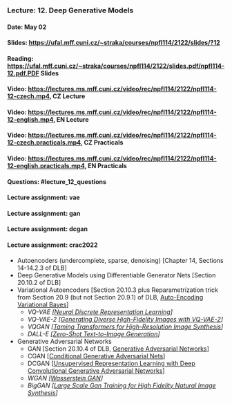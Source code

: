 ### Lecture: 12. Deep Generative Models
#### Date: May 02
#### Slides: https://ufal.mff.cuni.cz/~straka/courses/npfl114/2122/slides/?12
#### Reading: https://ufal.mff.cuni.cz/~straka/courses/npfl114/2122/slides.pdf/npfl114-12.pdf,PDF Slides
#### Video: https://lectures.ms.mff.cuni.cz/video/rec/npfl114/2122/npfl114-12-czech.mp4, CZ Lecture
#### Video: https://lectures.ms.mff.cuni.cz/video/rec/npfl114/2122/npfl114-12-english.mp4, EN Lecture
#### Video: https://lectures.ms.mff.cuni.cz/video/rec/npfl114/2122/npfl114-12-czech.practicals.mp4, CZ Practicals
#### Video: https://lectures.ms.mff.cuni.cz/video/rec/npfl114/2122/npfl114-12-english.practicals.mp4, EN Practicals
#### Questions: #lecture_12_questions
#### Lecture assignment: vae
#### Lecture assignment: gan
#### Lecture assignment: dcgan
#### Lecture assignment: crac2022

- Autoencoders (undercomplete, sparse, denoising) [Chapter 14, Sections 14-14.2.3 of DLB]
- Deep Generative Models using Differentiable Generator Nets [Section 20.10.2 of DLB]
- Variational Autoencoders [Section 20.10.3 plus Reparametrization trick from Section 20.9 (but not Section 20.9.1) of DLB, [Auto-Encoding Variational Bayes](https://arxiv.org/abs/1312.6114)]
  - _VQ-VAE [[Neural Discrete Representation Learning](https://arxiv.org/abs/1711.00937)]_
  - _VQ-VAE-2 [[Generating Diverse High-Fidelity Images with VQ-VAE-2](https://arxiv.org/abs/1906.00446)]_
  - _VQGAN [[Taming Transformers for High-Resolution Image Synthesis](https://arxiv.org/abs/2012.09841)]_
  - _DALL-E [[Zero-Shot Text-to-Image Generation](https://arxiv.org/abs/2102.12092)]_
- Generative Adversarial Networks
  - GAN [Section 20.10.4 of DLB, [Generative Adversarial Networks](https://arxiv.org/abs/1406.2661)]
  - CGAN [[Conditional Generative Adversarial Nets](https://arxiv.org/abs/1411.1784)]
  - DCGAN [[Unsupervised Representation Learning with Deep Convolutional Generative Adversarial Networks](https://arxiv.org/abs/1511.06434)]
  - _WGAN [[Wasserstein GAN](https://arxiv.org/abs/1701.07875)]_
  - _BigGAN [[Large Scale Gan Training for High Fidelity Natural Image Synthesis](https://arxiv.org/abs/1809.11096)]_
